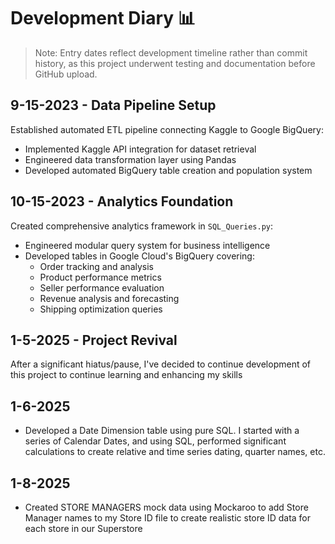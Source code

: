 # Development Diary 📊

> Note: Entry dates reflect development timeline rather than commit history, as this project underwent testing and documentation before GitHub upload.

## 9-15-2023 - Data Pipeline Setup
Established automated ETL pipeline connecting Kaggle to Google BigQuery:
- Implemented Kaggle API integration for dataset retrieval
- Engineered data transformation layer using Pandas
- Developed automated BigQuery table creation and population system

## 10-15-2023 - Analytics Foundation
Created comprehensive analytics framework in `SQL_Queries.py`:
- Engineered modular query system for business intelligence
- Developed tables in Google Cloud's BigQuery covering:
  - Order tracking and analysis
  - Product performance metrics
  - Seller performance evaluation
  - Revenue analysis and forecasting
  - Shipping optimization queries



## 1-5-2025 - Project Revival
After a significant hiatus/pause, I've decided to continue development of this project to continue learning and enhancing my skills

## 1-6-2025
- Developed a Date Dimension table using pure SQL. I started with a series of Calendar Dates, and using SQL, performed significant calculations to create relative and time series dating, quarter names, etc.

## 1-8-2025
- Created STORE MANAGERS mock data using Mockaroo to add Store Manager names to my Store ID file to create realistic store ID data for each store in our Superstore

